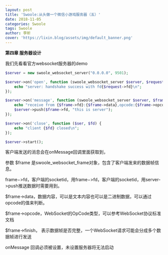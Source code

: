 ```yaml
---
layout: post
title: 'Swoole:从头做一个微信小游戏服务器（五）'
date: 2018-11-05
categories: Swoole
tags: Swoole
author: 李昕
cover: 'https://lixin.blog/assets/img/default_banner.png'
---
```


**第四章 服务器设计**

我们先看看官方websocket服务器的demo

```php
$server = new swoole_websocket_server("0.0.0.0", 9501);

$server->on('open', function (swoole_websocket_server $server, $request) {
    echo "server: handshake success with fd{$request->fd}\n";
});

$server->on('message', function (swoole_websocket_server $server, $frame) {
    echo "receive from {$frame->fd}:{$frame->data},opcode:{$frame->opcode},fin:{$frame->finish}\n";
    $server->push($frame->fd, "this is server");
});

$server->on('close', function ($ser, $fd) {
    echo "client {$fd} closed\n";
});

$server->start();
```

客户端发送的消息会在onMessage回调里面获取到，

参数 $frame 是swoole_websocket_frame对象，包含了客户端发来的数据帧信息。

frame−>fd，客户端的socketid，用frame−>fd，客户端的socketid，用server->push推送数据时需要用到。

$frame->data，数据内容，可以是文本内容也可以是二进制数据，可以通过opcode的值来判断。

$frame->opcode，WebSocket的OpCode类型，可以参考WebSocket协议标准文档

$frame->finish， 表示数据帧是否完整，一个WebSocket请求可能会分成多个数据帧进行发送

onMessage 回调必须被设置，未设置服务器将无法启动
